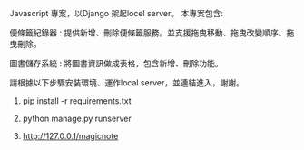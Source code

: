 Javascript 專案，以Django 架起locel server。 本專案包含:

便條籤紀錄器 : 提供新增、刪除便條籤服務。並支援拖曳移動、拖曳改變順序、拖曳刪除。

圖書儲存系統 : 將圖書資訊做成表格，包含新增、刪除功能。

請根據以下步驟安裝環境、運作local server，並連結進入，謝謝。


1. pip install -r requirements.txt

2. python manage.py runserver

3. http://127.0.0.1/magicnote
